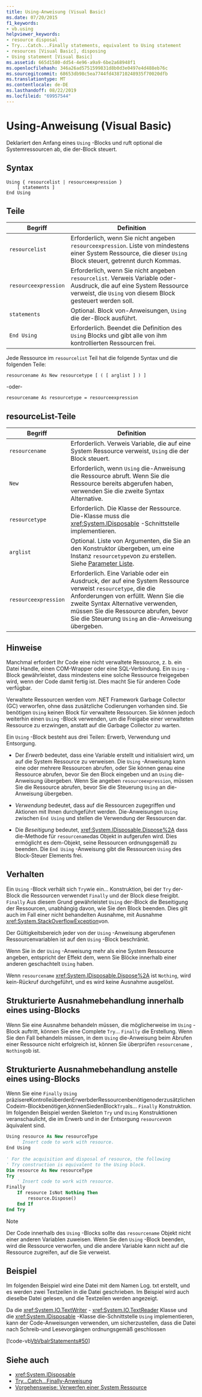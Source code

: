 ```yaml
---
title: Using-Anweisung (Visual Basic)
ms.date: 07/20/2015
f1_keywords:
- vb.using
helpviewer_keywords:
- resource disposal
- Try...Catch...Finally statements, equivalent to Using statement
- resources [Visual Basic], disposing
- Using statement [Visual Basic]
ms.assetid: 665d1580-dd54-4e96-a9a9-6be2a68948f1
ms.openlocfilehash: 346a26ad5751599831d8b0d3e0497e4d488eb76c
ms.sourcegitcommit: 68653db98c5ea7744fd438710248935f70020dfb
ms.translationtype: MT
ms.contentlocale: de-DE
ms.lasthandoff: 08/22/2019
ms.locfileid: "69957544"
---
```

# <a name="using-statement-visual-basic"></a>Using-Anweisung (Visual Basic)
Deklariert den Anfang eines `Using` -Blocks und ruft optional die Systemressourcen ab, die der-Block steuert.  
  
## <a name="syntax"></a>Syntax  
  
```  
Using { resourcelist | resourceexpression }  
    [ statements ]  
End Using  
```  
  
## <a name="parts"></a>Teile  
  
|Begriff|Definition|  
|---|---|  
|`resourcelist`|Erforderlich, wenn Sie nicht angeben `resourceexpression`. Liste von mindestens einer System Ressource, die dieser `Using` Block steuert, getrennt durch Kommas.|  
|`resourceexpression`|Erforderlich, wenn Sie nicht angeben `resourcelist`. Verweis Variable oder-Ausdruck, die auf eine System Ressource verweist, die `Using` von diesem Block gesteuert werden soll.|  
|`statements`|Optional. Block von-Anweisungen, `Using` die der-Block ausführt.|  
|`End Using`|Erforderlich. Beendet die Definition des `Using` Blocks und gibt alle von ihm kontrollierten Ressourcen frei.|  
  
 Jede Ressource im `resourcelist` Teil hat die folgende Syntax und die folgenden Teile:  
  
 `resourcename As New resourcetype [ ( [ arglist ] ) ]`  
  
 -oder-  
  
 `resourcename As resourcetype = resourceexpression`  
  
## <a name="resourcelist-parts"></a>resourceList-Teile  
  
|Begriff|Definition|  
|---|---|  
|`resourcename`|Erforderlich. Verweis Variable, die auf eine System Ressource verweist, `Using` die der Block steuert.|  
|`New`|Erforderlich, wenn `Using` die-Anweisung die Ressource abruft. Wenn Sie die Ressource bereits abgerufen haben, verwenden Sie die zweite Syntax Alternative.|  
|`resourcetype`|Erforderlich. Die Klasse der Ressource. Die-Klasse muss die <xref:System.IDisposable> -Schnittstelle implementieren.|  
|`arglist`|Optional. Liste von Argumenten, die Sie an den Konstruktor übergeben, um eine Instanz `resourcetype`von zu erstellen. Siehe [Parameter Liste](../../../visual-basic/language-reference/statements/parameter-list.md).|  
|`resourceexpression`|Erforderlich. Eine Variable oder ein Ausdruck, der auf eine System Ressource verweist `resourcetype`, die die Anforderungen von erfüllt. Wenn Sie die zweite Syntax Alternative verwenden, müssen Sie die Ressource abrufen, bevor Sie die Steuerung `Using` an die-Anweisung übergeben.|  
  
## <a name="remarks"></a>Hinweise  
 Manchmal erfordert Ihr Code eine nicht verwaltete Ressource, z. b. ein Datei Handle, einen COM-Wrapper oder eine SQL-Verbindung. Ein `Using` -Block gewährleistet, dass mindestens eine solche Ressource freigegeben wird, wenn der Code damit fertig ist. Dies macht Sie für anderen Code verfügbar.  
  
 Verwaltete Ressourcen werden vom .NET Framework Garbage Collector (GC) verworfen, ohne dass zusätzliche Codierungen vorhanden sind. Sie benötigen `Using` keinen Block für verwaltete Ressourcen. Sie können jedoch weiterhin einen `Using` -Block verwenden, um die Freigabe einer verwalteten Ressource zu erzwingen, anstatt auf die Garbage Collector zu warten.  
  
 Ein `Using` -Block besteht aus drei Teilen: Erwerb, Verwendung und Entsorgung.  
  
- Der *Erwerb* bedeutet, dass eine Variable erstellt und initialisiert wird, um auf die System Ressource zu verweisen. Die `Using` -Anweisung kann eine oder mehrere Ressourcen abrufen, oder Sie können genau eine Ressource abrufen, bevor Sie den Block eingeben und an `Using` die-Anweisung übergeben. Wenn Sie angeben `resourceexpression`, müssen Sie die Ressource abrufen, bevor Sie die Steuerung `Using` an die-Anweisung übergeben.  
  
- *Verwendung* bedeutet, dass auf die Ressourcen zugegriffen und Aktionen mit Ihnen durchgeführt werden. Die-Anweisungen `Using` zwischen `End Using` und stellen die Verwendung der Ressourcen dar.  
  
- Die *Beseitigung* bedeutet, <xref:System.IDisposable.Dispose%2A> dass die-Methode für `resourcename`das Objekt in aufgerufen wird. Dies ermöglicht es dem-Objekt, seine Ressourcen ordnungsgemäß zu beenden. Die `End Using` -Anweisung gibt die Ressourcen `Using` des Block-Steuer Elements frei.  
  
## <a name="behavior"></a>Verhalten  
 Ein `Using` -Block verhält sich `Try`wie ein... Konstruktion, bei der `Try` der-Block die Ressourcen verwendet `Finally` und der Block diese freigibt. `Finally` Aus diesem Grund gewährleistet `Using` der-Block die Beseitigung der Ressourcen, unabhängig davon, wie Sie den Block beenden. Dies gilt auch im Fall einer nicht behandelten Ausnahme, mit Ausnahme <xref:System.StackOverflowException>von.  
  
 Der Gültigkeitsbereich jeder von der `Using` -Anweisung abgerufenen Ressourcenvariablen ist auf den `Using` -Block beschränkt.  
  
 Wenn Sie in der `Using` -Anweisung mehr als eine System Ressource angeben, entspricht der Effekt dem, wenn Sie Blöcke innerhalb einer anderen geschachtelt `Using` haben.  
  
 Wenn `resourcename` <xref:System.IDisposable.Dispose%2A> ist `Nothing`, wird kein-Rückruf durchgeführt, und es wird keine Ausnahme ausgelöst.  
  
## <a name="structured-exception-handling-within-a-using-block"></a>Strukturierte Ausnahmebehandlung innerhalb eines using-Blocks  
 Wenn Sie eine Ausnahme behandeln müssen, die möglicherweise im `Using` -Block auftritt, können Sie eine Complete `Try`... `Finally` die Erstellung. Wenn Sie den Fall behandeln müssen, in dem `Using` die-Anweisung beim Abrufen einer Ressource nicht erfolgreich ist, können Sie überprüfen `resourcename` , `Nothing`ob ist.  
  
## <a name="structured-exception-handling-instead-of-a-using-block"></a>Strukturierte Ausnahmebehandlung anstelle eines using-Blocks  
 Wenn Sie eine `Finally` `Using` präzisereKontrolleüberdenErwerbderRessourcenbenötigenoderzusätzlichenCodeim-Blockbenötigen,könnenSiedenBlock`Try`als... `Finally` Konstruktion. Im folgenden Beispiel werden Skeleton `Try` und `Using` Konstruktionen veranschaulicht, die im Erwerb und in der Entsorgung `resource`von äquivalent sind.  
  
```vb  
Using resource As New resourceType   
    ' Insert code to work with resource.  
End Using  
  
' For the acquisition and disposal of resource, the following  
' Try construction is equivalent to the Using block.  
Dim resource As New resourceType  
Try   
    ' Insert code to work with resource.  
Finally   
    If resource IsNot Nothing Then  
        resource.Dispose()   
    End If  
End Try   
```  
  
> [!NOTE]
> Der Code innerhalb des `Using` -Blocks sollte das `resourcename` Objekt nicht einer anderen Variablen zuweisen. Wenn Sie den `Using` -Block beenden, wird die Ressource verworfen, und die andere Variable kann nicht auf die Ressource zugreifen, auf die Sie verweist.  
  
## <a name="example"></a>Beispiel  
 Im folgenden Beispiel wird eine Datei mit dem Namen Log. txt erstellt, und es werden zwei Textzeilen in die Datei geschrieben. Im Beispiel wird auch dieselbe Datei gelesen, und die Textzeilen werden angezeigt.  
  
 Da die <xref:System.IO.TextWriter> - <xref:System.IO.TextReader> Klasse und die <xref:System.IDisposable> -Klasse die-Schnittstelle `Using` implementieren, kann der Code-Anweisungen verwenden, um sicherzustellen, dass die Datei nach Schreib-und Lesevorgängen ordnungsgemäß geschlossen  
  
 [!code-vb[VbVbalrStatements#50](~/samples/snippets/visualbasic/VS_Snippets_VBCSharp/VbVbalrStatements/VB/Class1.vb#50)]  
  
## <a name="see-also"></a>Siehe auch

- <xref:System.IDisposable>
- [Try...Catch...Finally-Anweisung](../../../visual-basic/language-reference/statements/try-catch-finally-statement.md)
- [Vorgehensweise: Verwerfen einer System Ressource](../../../visual-basic/programming-guide/language-features/control-flow/how-to-dispose-of-a-system-resource.md)
